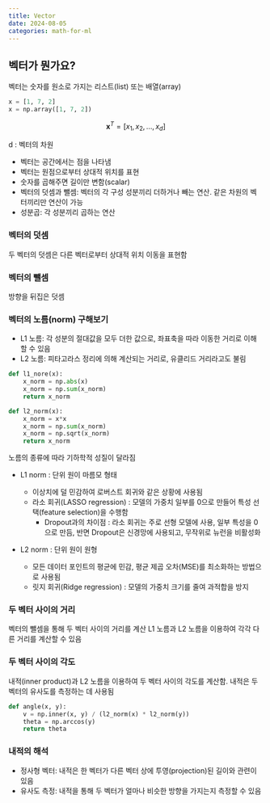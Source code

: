 ```yaml
---
title: Vector
date: 2024-08-05
categories: math-for-ml
---
```


## 벡터가 뭔가요?

벡터는 숫자를 원소로 가지는 리스트(list) 또는 배열(array)

```python
x = [1, 7, 2]
x = np.array([1, 7, 2])
```

$$
\mathbf{x}^T = [x_1, x_2, \ldots, x_d]
$$

d : 벡터의 차원

- 벡터는 공간에서는 <span class="blindfold" data-hint="">점</span>을 나타냄
- 벡터는 원점으로부터 <span class="blindfold" data-hint="">상대적 위치</span>를 표현
- 숫자를 곱해주면 길이만 변함(scalar)
- 벡터의 덧셈과 뺄셈: 벡터의 각 구성 성분끼리 더하거나 빼는 연산. 같은 차원의 벡터끼리만 연산이 가능
- 성분곱: 각 성분끼리 곱하는 연산

### 벡터의 덧셈

두 벡터의 덧셈은 다른 벡터로부터 상대적 위치 이동을 표현함

### 벡터의 뺄셈

방향을 뒤집은 덧셈

### 벡터의 노름(norm) 구해보기

- L1 노름: 각 성분의 <span class="blindfold" data-hint="">절대값</span>을 모두 더한 값으로, 좌표축을 따라 이동한 거리로 이해할 수 있음
- L2 노름: 피타고라스 정리에 의해 계산되는 거리로, 유클리드 거리라고도 불림

```python
def l1_nore(x):
    x_norm = np.abs(x)
    x_norm = np.sum(x_norm)
    return x_norm

def l2_norm(x):
    x_norm = x*x
    x_norm = np.sum(x_norm)
    x_norm = np.sqrt(x_norm)
    return x_norm
```

노름의 종류에 따라 기하학적 성질이 달라짐

- L1 norm : 단위 원이 마름모 형태

  - <span class="blindfold" data-hint="">이상치</span>에 덜 민감하여 <span class="blindfold" data-hint="">로버스트 회귀</span>와 같은 상황에 사용됨
  - 라소 회귀(LASSO regression) : 모델의 가중치 일부를 0으로 만들어 특성 선택(feature selection)을 수행함
    - <span class="blindfold" data-hint="">Dropout</span>과의 차이점 : 라소 회귀는 주로 선형 모델에 사용, 일부 특성을 0으로 만듬, 반면 Dropout은 신경망에 사용되고, 무작위로 뉴런을 비활성화

- L2 norm : 단위 원이 원형
  - 모든 데이터 포인트의 평균에 민감, 평균 제곱 오차(MSE)를 최소화하는 방법으로 사용됨
  - 릿지 회귀(Ridge regression) : 모델의 가중치 크기를 줄여 과적합을 방지

### 두 벡터 사이의 거리

벡터의 뺄셈을 통해 두 벡터 사이의 거리를 계산 L1 노름과 L2 노름을 이용하여 각각 다른 거리를 계산할 수 있음

### 두 벡터 사이의 각도

내적(inner product)과 L2 노름을 이용하여 두 벡터 사이의 각도를 계산함. 내적은 두 벡터의 유사도를 측정하는 데 사용됨

```python
def angle(x, y):
    v = np.inner(x, y) / (l2_norm(x) * l2_norm(y))
    theta = np.arccos(y)
    return theta
```

### 내적의 해석

- 정사형 벡터: 내적은 한 벡터가 다른 벡터 상에 투영(projection)된 길이와 관련이 있음
- 유사도 측정: 내적을 통해 두 벡터가 얼마나 비슷한 방향을 가지는지 측정할 수 있음
